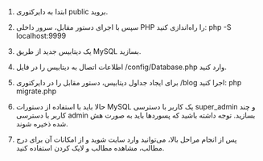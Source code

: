 1. ابتدا به دایرکتوری public بروید.

2. سپس با اجرای دستور مقابل، سرور داخلی PHP را راه‌اندازی کنید:
php -S localhost:9999

3. یک دیتابیس جدید از طریق MySQL بسازید.

4. اطلاعات اتصال به دیتابیس را در فایل /config/Database.php وارد کنید.

5. برای ایجاد جداول دیتابیس، دستور مقابل را در دایرکتوری /blog اجرا کنید:
php migrate.php

6. حالا باید با استفاده از دستورات MySQL یک کاربر با دسترسی super_admin و چند کاربر با دسترسی admin بسازید. توجه داشته باشید که پسوردها باید به صورت هش شده ذخیره شوند.

7. پس از انجام مراحل بالا، می‌توانید وارد سایت شوید و از امکانات آن برای درج مطالب، مشاهده مطالب و لایک کردن استفاده کنید.
   
